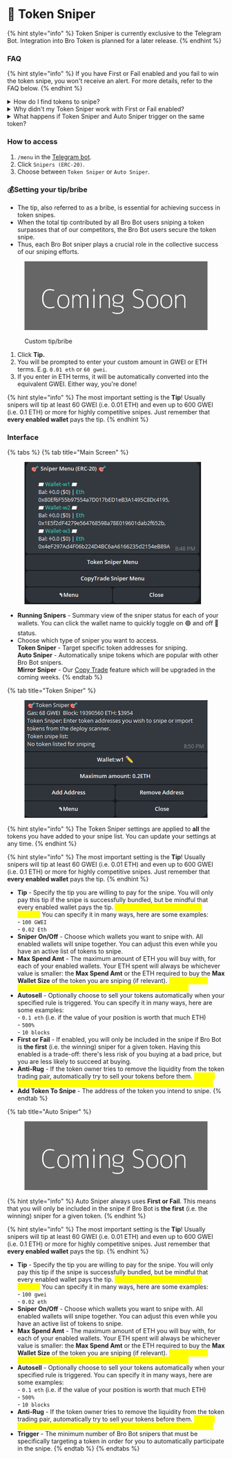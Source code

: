 # 🎯 Token Sniper



{% hint style="info" %}
Token Sniper is currently exclusive to the Telegram Bot. Integration into Bro Token is planned for a later release.
{% endhint %}

### FAQ

{% hint style="info" %}
If you have First or Fail enabled and you fail to win the token snipe, you won't receive an alert. For more details, refer to the FAQ below.
{% endhint %}

<details>

<summary>How do I find tokens to snipe?</summary>

For new users, we recommend utilizing the Auto Sniper feature. This function automatically joins snipes for tokens that are popular among other Bro Bot snipers.

1. &#x20;Alternatively, we highly suggest subscribing to our Token Scanner Channel. This channel sends alerts for any new token deployments. If an alert includes the Method Sniper button, you can click it to conveniently add the token to your snipe list.&#x20;
2. Frequent updates on ongoing snipes from other Bro Bot snipers are also shared on the channel. Simply click Opt-in to effortlessly include the token in your snipe list.

</details>

<details>

<summary>Why didn't my Token Sniper work with First or Fail enabled?</summary>

Several factors could explain why your snipe didn't succeed with First or Fail enabled:

1. For First or Fail to trigger a successful snipe, the combined tip of all Bro Bot snipers must exceed the tip of non-Bro Bot sniper bundles.
2. The token owner might have initiated trading using a private transaction.
3. In rare cases (less than 10%), an Ethereum block may not qualify as an MEV (Miner Extractable Value) block, resulting in no successful sniper bundles.

</details>

<details>

<summary>What happens if Token Sniper and Auto Sniper trigger on the same token?</summary>

In the event of both Token Sniper and Auto Sniper being active, Token Sniper will take precedence, and only one snipe will occur.

</details>

### How to access

1. `/menu` in the [Telegram bot](https://t.me/RevoluzionAI\_Bot).
2. Click `Snipers (ERC-20)`.
3. Choose between `Token Sniper` or `Auto Sniper`.

### 💰Setting your tip/bribe

* The tip, also referred to as a bribe, is essential for achieving success in token snipes.&#x20;
* When the total tip contributed by all Bro Bot users sniping a token surpasses that of our competitors, the Bro Bot users secure the token snipe.&#x20;
* Thus, each Bro Bot sniper plays a crucial role in the collective success of our sniping efforts.

<figure><img src="../.gitbook/assets/fff&#x26;text=Coming+Soon.png" alt=""><figcaption><p>Custom tip/bribe</p></figcaption></figure>

1. Click **Tip.**
2. You will be prompted to enter your custom amount in GWEI or ETH terms. E.g. `0.01 eth` or `60 gwei`.
3. If you enter in ETH terms, it will be automatically converted into the equivalent GWEI. Either way, you're done!

{% hint style="info" %}
The most important setting is the **Tip**! Usually snipers will tip at least 60 GWEI (i.e. 0.01 ETH) and even up to 600 GWEI (i.e. 0.1 ETH) or more for highly competitive snipes. Just remember that **every enabled wallet** pays the tip.
{% endhint %}

### Interface

{% tabs %}
{% tab title="Main Screen" %}
<figure><img src="../.gitbook/assets/image (7).png" alt=""><figcaption></figcaption></figure>

* **Running Snipers** - Summary view of the sniper status for each of your wallets. You can click the wallet name to quickly toggle on 🟢 and off 🔴 status.
* Choose which type of sniper you want to access.\
  **Token Sniper** - Target specific token addresses for sniping.\
  **Auto Sniper** - Automatically snipe tokens which are popular with other Bro Bot snipers.\
  **Mirror Sniper** - Our [Copy Trade](broken-reference) feature which will be upgraded in the coming weeks.
{% endtab %}

{% tab title="Token Sniper" %}
<figure><img src="../.gitbook/assets/image (9).png" alt=""><figcaption></figcaption></figure>

{% hint style="info" %}
The Token Sniper settings are applied to **all** the tokens you have added to your snipe list. You can update your settings at any time.
{% endhint %}

{% hint style="info" %}
The most important setting is the **Tip**! Usually snipers will tip at least 60 GWEI (i.e. 0.01 ETH) and even up to 600 GWEI (i.e. 0.1 ETH) or more for highly competitive snipes. Just remember that **every enabled wallet** pays the tip.
{% endhint %}

* **Tip** - Specify the tip you are willing to pay for the snipe. You will only pay this tip if the snipe is successfully bundled, but be mindful that every enabled wallet pays the tip. <mark style="color:yellow;">This is an important setting for snipers!</mark> You can specify it in many ways, here are some examples:\
  \- `100 GWEI`\
  \- `0.02 Eth`
* **Sniper On/Off** - Choose which wallets you want to snipe with. All enabled wallets will snipe together. You can adjust this even while you have an active list of tokens to snipe.
* **Max Spend Amt** - The maximum amount of ETH you will buy with, for each of your enabled wallets. Your ETH spent will always be whichever value is smaller: the **Max Spend Amt** or the ETH required to buy the **Max Wallet Size** of the token you are sniping (if relevant). <mark style="color:yellow;">This does not include your gas costs, which can be high for token sniping.</mark>&#x20;
* **Autosell** - Optionally choose to sell your tokens automatically when your specified rule is triggered. You can specify it in many ways, here are some examples:\
  \- `0.1 eth` (i.e. if the value of your position is worth that much ETH)\
  \- `500%`\
  \- `10 blocks`
* **First or Fail** - If enabled, you will only be included in the snipe if Bro Bot is **the first** (i.e. the winning) sniper for a given token. Having this enabled is a trade-off: there's less risk of you buying at a bad price, but you are less likely to succeed at buying.
* **Anti-Rug** - If the token owner tries to remove the liquidity from the token trading pair, automatically try to sell your tokens before them. <mark style="color:yellow;">It is not possible to protect you if the token owner uses a private transaction.</mark>&#x20;
* **Add Token To Snipe** - The address of the token you intend to snipe.
{% endtab %}

{% tab title="Auto Sniper" %}
<figure><img src="../.gitbook/assets/fff&#x26;text=Coming+Soon.png" alt=""><figcaption></figcaption></figure>

{% hint style="info" %}
Auto Sniper always uses **First or Fail**. This means that you will only be included in the snipe if Bro Bot is **the first** (i.e. the winning) sniper for a given token.
{% endhint %}

{% hint style="info" %}
The most important setting is the **Tip**! Usually snipers will tip at least 60 GWEI (i.e. 0.01 ETH) and even up to 600 GWEI (i.e. 0.1 ETH) or more for highly competitive snipes. Just remember that **every enabled wallet** pays the tip.
{% endhint %}

* **Tip** - Specify the tip you are willing to pay for the snipe. You will only pay this tip if the snipe is successfully bundled, but be mindful that every enabled wallet pays the tip. <mark style="color:yellow;">This is an important setting for snipers!</mark> You can specify it in many ways, here are some examples:\
  \- `100 gwei`\
  \- `0.02 eth`
* **Sniper On/Off** - Choose which wallets you want to snipe with. All enabled wallets will snipe together. You can adjust this even while you have an active list of tokens to snipe.
* **Max Spend Amt** - The maximum amount of ETH you will buy with, for each of your enabled wallets. Your ETH spent will always be whichever value is smaller: the **Max Spend Amt** or the ETH required to buy the **Max Wallet Size** of the token you are sniping (if relevant). <mark style="color:yellow;">This does not include your gas costs, which can be high for token sniping.</mark>&#x20;
* **Autosell** - Optionally choose to sell your tokens automatically when your specified rule is triggered. You can specify it in many ways, here are some examples:\
  \- `0.1 eth` (i.e. if the value of your position is worth that much ETH)\
  \- `500%`\
  \- `10 blocks`
* **Anti-Rug** - If the token owner tries to remove the liquidity from the token trading pair, automatically try to sell your tokens before them. <mark style="color:yellow;">It is not possible to protect you if the token owner uses a private transaction.</mark>&#x20;
* **Trigger** - The minimum number of Bro Bot snipers that must be specifically targeting a token in order for you to automatically participate in the snipe.
{% endtab %}
{% endtabs %}


